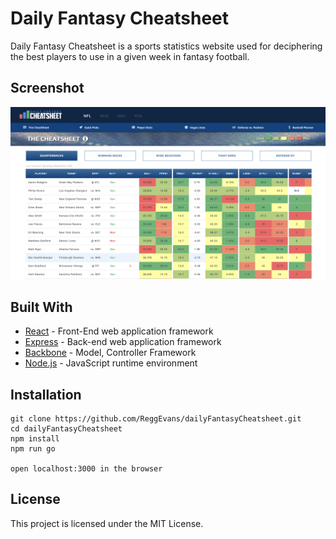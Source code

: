 # Daily Fantasy Cheatsheet

Daily Fantasy Cheatsheet is a sports statistics website used for deciphering the best players to use in a given week in fantasy football.

## Screenshot
![DFC Screen Shot](/dist/assets/images/screenshot.png)

## Built With

* [React](https://facebook.github.io/react/) - Front-End web application framework
* [Express](https://expressjs.com/) -  Back-end web application framework
* [Backbone](http://backbonejs.org/) - Model, Controller Framework
* [Node.js](https://facebook.github.io/react/) - JavaScript runtime environment

## Installation
```
git clone https://github.com/ReggEvans/dailyFantasyCheatsheet.git
cd dailyFantasyCheatsheet
npm install
npm run go

open localhost:3000 in the browser
```

## License
This project is licensed under the MIT License.
